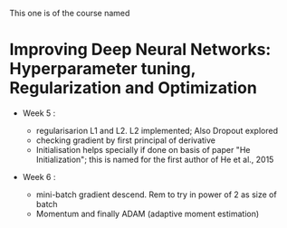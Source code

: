 This one is of the course named 

# Improving Deep Neural Networks: Hyperparameter tuning, Regularization and Optimization

* Week 5 :
  * regularisarion L1 and L2. L2 implemented; Also Dropout explored 
  * checking gradient by first principal of derivative
  * Initialisation helps specially if done on basis of paper "He Initialization"; this is named for the first author of He et al., 2015

* Week 6 :
  * mini-batch gradient descend. Rem to try in power of 2 as size of batch
  * Momentum and finally ADAM (adaptive moment estimation)
